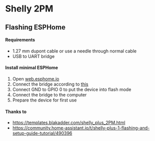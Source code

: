 # Shelly 2PM

## Flashing ESPHome

#### Requirements

- 1.27 mm dupont cable or use a needle through normal cable
- USB to UART bridge

#### Install minimal ESPHome

1. Open [web.esphome.io](https://web.esphome.io/)
2. Connect the bridge according to [this](https://templates.blakadder.com/shelly_plus_2PM.html)
3. Connect GND to GPIO 0 to put the device into flash mode
4. Connect the bridge to the computer
5. Prepare the device for first use

#### Thanks to

- https://templates.blakadder.com/shelly_plus_2PM.html
- https://community.home-assistant.io/t/shelly-plus-1-flashing-and-setup-guide-tutorial/490396
